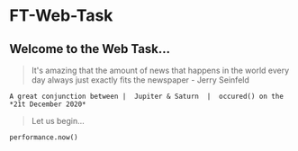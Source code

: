 # FT-Web-Task

## Welcome to the Web Task... 

>It's amazing that the amount of news that happens in the world every day always just exactly fits the newspaper - Jerry Seinfeld

```
A great conjunction between |  Jupiter & Saturn  |  occured() on the *21t December 2020*
```
>Let us begin...
```
performance.now()
```
